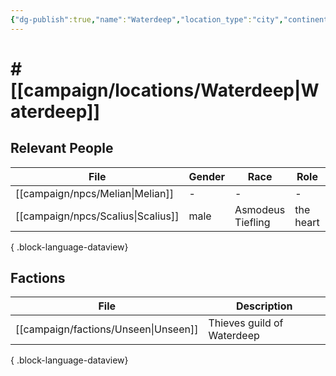 ```yaml
---
{"dg-publish":true,"name":"Waterdeep","location_type":"city","continent":null,"region":null,"city":null,"description":null,"tags":null,"permalink":"/campaign/locations/waterdeep/","dgPassFrontmatter":true,"noteIcon":"","created":"2025-10-26T10:01:34.616-07:00","updated":"2025-10-27T13:36:31.419-07:00"}
---
```


# # [[campaign/locations/Waterdeep\|Waterdeep]]


## Relevant People
| File                                  | Gender | Race              | Role      | Description |
| ------------------------------------- | ------ | ----------------- | --------- | ----------- |
| [[campaign/npcs/Melian\|Melian]]   | \-     | \-                | \-        | \-          |
| [[campaign/npcs/Scalius\|Scalius]] | male   | Asmodeus Tiefling | the heart | \-          |

{ .block-language-dataview}

## Factions
| File                                    | Description                |
| --------------------------------------- | -------------------------- |
| [[campaign/factions/Unseen\|Unseen]] | Thieves guild of Waterdeep |

{ .block-language-dataview}